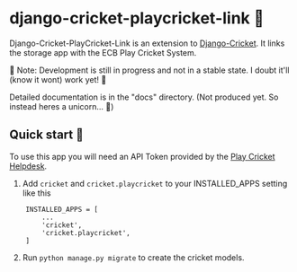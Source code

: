 
django-cricket-playcricket-link 🏏
==================================

Django-Cricket-PlayCricket-Link is an extension to [Django-Cricket](https://github.com/RileyEv/django-cricket/). It links the storage app with the ECB Play Cricket System.

📝 Note: Development is still in progress and not in a stable state. I doubt it'll (know it wont) work yet! 🤪

Detailed documentation is in the "docs" directory. (Not produced yet. So instead heres a unicorn... 🦄)


Quick start 🛫
-------------
To use this app you will need an API Token provided by the [Play Cricket Helpdesk](https://play-cricket.ecb.co.uk/hc/en-us/requests/new?ticket_form_id=217809).


1. Add `cricket` and `cricket.playcricket` to your INSTALLED_APPS setting like this

```
    INSTALLED_APPS = [
        ...
        'cricket',
        'cricket.playcricket',
    ]
```

2. Run `python manage.py migrate` to create the cricket models.
